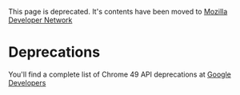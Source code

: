 This page is deprecated. It's contents have been moved to [Mozilla Developer Network](https://developer.mozilla.org/en-US/)

# Deprecations

You'll find a complete list of Chrome 49 API deprecations at [Google Developers](https://developers.google.com/web/updates/2016/02/chrome-49-deprecations?hl=en)
